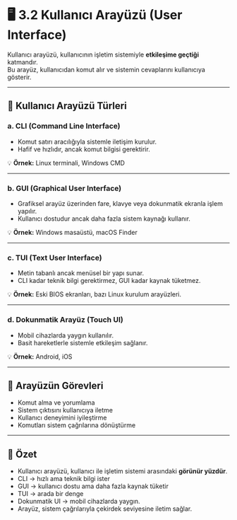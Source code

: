 # 🖥️ 3.2 Kullanıcı Arayüzü (User Interface)

Kullanıcı arayüzü, kullanıcının işletim sistemiyle **etkileşime geçtiği** katmandır.  
Bu arayüz, kullanıcıdan komut alır ve sistemin cevaplarını kullanıcıya gösterir.

---

## 🧠 Kullanıcı Arayüzü Türleri

### a. CLI (Command Line Interface)
- Komut satırı aracılığıyla sistemle iletişim kurulur.  
- Hafif ve hızlıdır, ancak komut bilgisi gerektirir.

💡 **Örnek:** Linux terminali, Windows CMD

---

### b. GUI (Graphical User Interface)
- Grafiksel arayüz üzerinden fare, klavye veya dokunmatik ekranla işlem yapılır.  
- Kullanıcı dostudur ancak daha fazla sistem kaynağı kullanır.

💡 **Örnek:** Windows masaüstü, macOS Finder

---

### c. TUI (Text User Interface)
- Metin tabanlı ancak menüsel bir yapı sunar.  
- CLI kadar teknik bilgi gerektirmez, GUI kadar kaynak tüketmez.

💡 **Örnek:** Eski BIOS ekranları, bazı Linux kurulum arayüzleri.

---

### d. Dokunmatik Arayüz (Touch UI)
- Mobil cihazlarda yaygın kullanılır.  
- Basit hareketlerle sistemle etkileşim sağlanır.

💡 **Örnek:** Android, iOS

---

## 📌 Arayüzün Görevleri
- Komut alma ve yorumlama  
- Sistem çıktısını kullanıcıya iletme  
- Kullanıcı deneyimini iyileştirme  
- Komutları sistem çağrılarına dönüştürme

---

## 📌 Özet
- Kullanıcı arayüzü, kullanıcı ile işletim sistemi arasındaki **görünür yüzdür**.  
- CLI → hızlı ama teknik bilgi ister  
- GUI → kullanıcı dostu ama daha fazla kaynak tüketir  
- TUI → arada bir denge  
- Dokunmatik UI → mobil cihazlarda yaygın.  
- Arayüz, sistem çağrılarıyla çekirdek seviyesine iletim sağlar.

